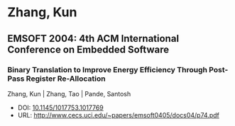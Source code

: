 # Zhang, Kun

## EMSOFT 2004: 4th ACM International Conference on Embedded Software

### Binary Translation to Improve Energy Efficiency Through Post-Pass Register Re-Allocation
Zhang, Kun | Zhang, Tao | Pande, Santosh
* DOI: [10.1145/1017753.1017769](https://doi.org/10.1145/1017753.1017769)
* URL: <http://www.cecs.uci.edu/~papers/emsoft0405/docs04/p74.pdf>


